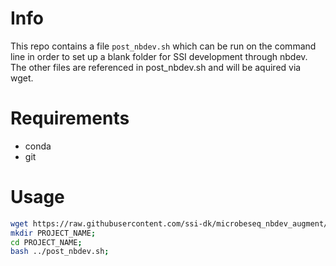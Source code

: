 # Info
This repo contains a file `post_nbdev.sh` which can be run on the command line in order to set up a blank folder for SSI development through nbdev. The other files are referenced in post_nbdev.sh and will be aquired via wget.

# Requirements
- conda
- git

# Usage
```bash
wget https://raw.githubusercontent.com/ssi-dk/microbeseq_nbdev_augment/main/post_nbdev.sh;
mkdir PROJECT_NAME;
cd PROJECT_NAME;
bash ../post_nbdev.sh;
```